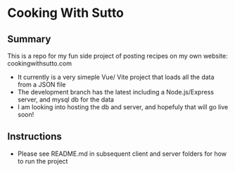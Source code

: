 # Cooking With Sutto

## Summary
This is a repo for my fun side project of posting recipes on my own website: cookingwithsutto.com
- It currently is a very simeple Vue/ Vite project that loads all the data from a JSON file
- The development branch has the latest including a Node.js/Express server, and mysql db for the data
- I am looking into hosting the db and server, and hopefuly that will go live soon!

## Instructions
- Please see README.md in subsequent client and server folders for how to run the project